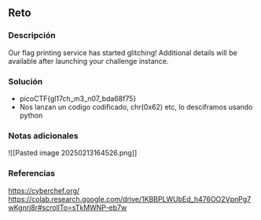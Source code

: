 
## Reto

### Descripción 
Our flag printing service has started glitching!
Additional details will be available after launching your challenge instance.
### Solución
 * picoCTF{gl17ch_m3_n07_bda68f75}
 * Nos lanzan un codigo codificado, chr(0x62) etc, lo desciframos usando python
### Notas adicionales

![[Pasted image 20250213164526.png]]
### Referencias 
https://cyberchef.org/
https://colab.research.google.com/drive/1KBBPLWUbEd_h476OO2VpnPg7wKgnrj8r#scrollTo=sTkMWNP-eb7w
